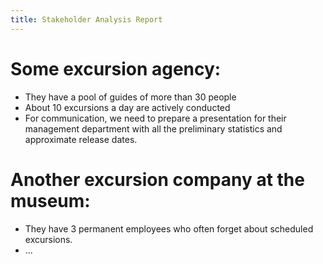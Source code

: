 ```yaml
---
title: Stakeholder Analysis Report
---
```


# Some excursion agency:

- They have a pool of guides of more than 30 people
- About 10 excursions a day are actively conducted
- For communication, we need to prepare a presentation for their management department with all the preliminary statistics and approximate release dates.

# Another excursion company at the museum:

- They have 3 permanent employees who often forget about scheduled excursions.
- ...
